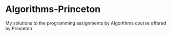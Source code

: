 # Algorithms-Princeton
My solutions to the programming assignments by Algorithms course offered by Princeton
